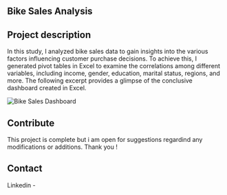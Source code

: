## Bike Sales Analysis

## Project description

In this study, I analyzed bike sales data to gain insights into the various factors influencing customer purchase decisions. To achieve this, I generated pivot tables in Excel to examine the correlations among different variables, including income, gender, education, marital status, regions, and more. The following excerpt provides a glimpse of the conclusive dashboard created in Excel.

![Bike Sales Dashboard](https://github.com/MarcLegion/Bike-Sales-Dashboard/assets/153762265/3d7ca8ce-772e-4d02-8227-2a71dea85f32)


## Contribute

This project is complete but i am open for suggestions regardind any modifications or additions. Thank you !


## Contact
Linkedin - 

